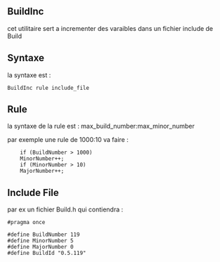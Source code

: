 ## BuildInc

cet utilitaire sert a incrementer des varaibles dans un fichier include de Build

## Syntaxe

la syntaxe est : 

```
BuildInc rule include_file
```

## Rule

la syntaxe de la rule est : max_build_number:max_minor_number

par exemple une rule de 1000:10 va faire :

```
    if (BuildNumber > 1000) 
    MinorNumber++;
    if (MinorNumber > 10) 
    MajorNumber++;
```
   
## Include File

par ex un fichier Build.h
qui contiendra :

```
#pragma once

#define BuildNumber 119
#define MinorNumber 5
#define MajorNumber 0
#define BuildId "0.5.119"
```




